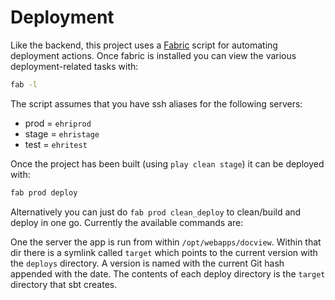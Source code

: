 Deployment
==========

Like the backend, this project uses a [Fabric](http://www.fabfile.org/) script for automating deployment actions.
Once fabric is installed you can view the various deployment-related tasks with:

```bash
fab -l
```

The script assumes that you have ssh aliases for the following servers:

 - prod  = `ehriprod`
 - stage = `ehristage`
 - test = `ehritest`
 
Once the project has been built (using `play clean stage`) it can be deployed with:

```bash
fab prod deploy
```

Alternatively you can just do `fab prod clean_deploy` to clean/build and deploy in one go. Currently the
available commands are:

One the server the app is run from within `/opt/webapps/docview`. Within that dir there is a symlink called `target` which
points to the current version with the `deploys` directory. A version is named with the current Git hash appended
with the date. The contents of each deploy directory is the `target` directory that sbt creates.
